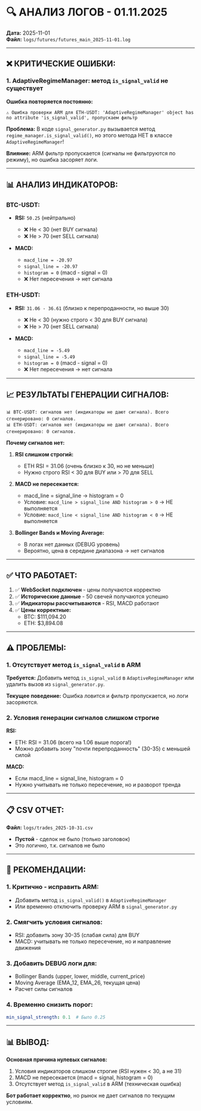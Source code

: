 # 🔍 АНАЛИЗ ЛОГОВ - 01.11.2025

**Дата:** 2025-11-01  
**Файл:** `logs/futures/futures_main_2025-11-01.log`

---

## ❌ **КРИТИЧЕСКИЕ ОШИБКИ:**

### **1. AdaptiveRegimeManager: метод `is_signal_valid` не существует**

**Ошибка повторяется постоянно:**
```
⚠️ Ошибка проверки ARM для ETH-USDT: 'AdaptiveRegimeManager' object has no attribute 'is_signal_valid', пропускаем фильтр
```

**Проблема:** В коде `signal_generator.py` вызывается метод `regime_manager.is_signal_valid()`, но этого метода НЕТ в классе `AdaptiveRegimeManager`!

**Влияние:** ARM фильтр пропускается (сигналы не фильтруются по режиму), но ошибка засоряет логи.

---

## 📊 **АНАЛИЗ ИНДИКАТОРОВ:**

### **BTC-USDT:**
- **RSI:** `50.25` (нейтрально)
  - ❌ Не < 30 (нет BUY сигнала)
  - ❌ Не > 70 (нет SELL сигнала)
  
- **MACD:**
  - `macd_line = -20.97`
  - `signal_line = -20.97`
  - `histogram = 0` (macd - signal = 0)
  - ❌ Нет пересечения → нет сигнала

### **ETH-USDT:**
- **RSI:** `31.06 - 36.61` (близко к перепроданности, но выше 30)
  - ❌ Не < 30 (нужно строго < 30 для BUY сигнала)
  - ❌ Не > 70 (нет SELL сигнала)
  
- **MACD:**
  - `macd_line = -5.49`
  - `signal_line = -5.49`
  - `histogram = 0` (macd - signal = 0)
  - ❌ Нет пересечения → нет сигнала

---

## 📈 **РЕЗУЛЬТАТЫ ГЕНЕРАЦИИ СИГНАЛОВ:**

```
📊 BTC-USDT: сигналов нет (индикаторы не дают сигнала). Всего сгенерировано: 0 сигналов.
📊 ETH-USDT: сигналов нет (индикаторы не дают сигнала). Всего сгенерировано: 0 сигналов.
```

**Почему сигналов нет:**

1. **RSI слишком строгий:**
   - ETH RSI = 31.06 (очень близко к 30, но не меньше)
   - Нужно строго RSI < 30 для BUY или > 70 для SELL

2. **MACD не пересекается:**
   - macd_line = signal_line → histogram = 0
   - Условие: `macd_line > signal_line AND histogram > 0` → НЕ выполняется
   - Условие: `macd_line < signal_line AND histogram < 0` → НЕ выполняется

3. **Bollinger Bands и Moving Average:**
   - В логах нет данных (DEBUG уровень)
   - Вероятно, цена в середине диапазона → нет сигналов

---

## ✅ **ЧТО РАБОТАЕТ:**

1. ✅ **WebSocket подключен** - цены получаются корректно
2. ✅ **Исторические данные** - 50 свечей получаются успешно
3. ✅ **Индикаторы рассчитываются** - RSI, MACD работают
4. ✅ **Цены корректные:**
   - BTC: $111,094.20
   - ETH: $3,894.08

---

## ⚠️ **ПРОБЛЕМЫ:**

### **1. Отсутствует метод `is_signal_valid` в ARM**

**Требуется:** Добавить метод `is_signal_valid` в `AdaptiveRegimeManager` или удалить вызов из `signal_generator.py`.

**Текущее поведение:** Ошибка ловится и фильтр пропускается, но логи засоряются.

### **2. Условия генерации сигналов слишком строгие**

**RSI:**
- ETH: RSI = 31.06 (всего на 1.06 выше порога!)
- Можно добавить зону "почти перепроданность" (30-35) с меньшей силой

**MACD:**
- Если macd_line = signal_line, histogram = 0
- Нужно учитывать не только пересечение, но и разворот тренда

---

## 📋 **CSV ОТЧЕТ:**

**Файл:** `logs/trades_2025-10-31.csv`
- **Пустой** - сделок не было (только заголовок)
- Это логично, т.к. сигналов не было

---

## 🔧 **РЕКОМЕНДАЦИИ:**

### **1. Критично - исправить ARM:**
- Добавить метод `is_signal_valid()` в `AdaptiveRegimeManager`
- Или временно отключить проверку ARM в `signal_generator.py`

### **2. Смягчить условия сигналов:**
- RSI: добавить зону 30-35 (слабая сила) для BUY
- MACD: учитывать не только пересечение, но и направление движения

### **3. Добавить DEBUG логи для:**
- Bollinger Bands (upper, lower, middle, current_price)
- Moving Average (EMA_12, EMA_26, текущая цена)
- Расчет силы сигналов

### **4. Временно снизить порог:**
```yaml
min_signal_strength: 0.1  # Было 0.25
```

---

## 📊 **ВЫВОД:**

**Основная причина нулевых сигналов:**
1. Условия индикаторов слишком строгие (RSI нужен < 30, а не 31)
2. MACD не пересекается (macd = signal, histogram = 0)
3. Отсутствует метод `is_signal_valid` в ARM (техническая ошибка)

**Бот работает корректно**, но рынок не дает сигналов по текущим условиям.


